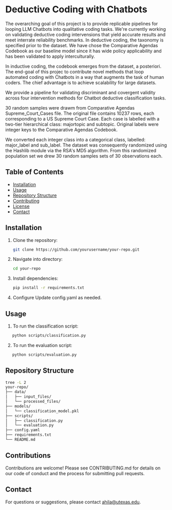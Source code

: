 # Deductive Coding with Chatbots

The overarching goal of this project is to provide replicable pipelines for looping LLM Chatbots into qualitative coding tasks. We're currently working on validating deductive coding intervensions that yield accurate results and meet interrate reliability benchmarks. 
In deductive coding, the taxonomy is specified prior to the dataset. We have chose the Comparative Agendas Codebook as our baseline model since it has wide policy applicability and has been validated to apply interculturally. 

In inductive coding, the codebook emerges from the dataset, a posteriori. The end-goal of this projec to contribute novel methods that loop automated coding with Chatbots in a way that augments the task of human coders. The chief advantage is to achieve scalability for large datasets. 

We provide a pipeline for validating discriminant and covergent validity across four intervention methods for Chatbot deductive classification tasks.

30 random samples were drawm from Comparative Agendas Supreme_Court_Cases file. The original file contains 10237 rows, each corresponding to a US Supreme Court Case. 
Each case is labelled with a two-tier hierarchical class: majortopic and subtopic. Original labels were integer keys to the Comparative Agendas Codebook. 

We converted each integer class into a categorical class, labelled: major_label and sub_label. The dataset was consequently randomized using the Hashlib module via the RSA's MD5 algorithm. 
From this randomized population set we drew 30 random samples sets of 30 observations each. 

## Table of Contents
- [Installation](#installation)
- [Usage](#usage)
- [Repository Structure](#repository-structure)
- [Contributing](#contributing)
- [License](#license)
- [Contact](#contact)

## Installation
1. Clone the repository:
   ```bash
   git clone https://github.com/yourusername/your-repo.git
2. Navigate into directory:
   ```bash
   cd your-repo
3. Install dependencies:
   ```bash
   pip install -r requirements.txt
4. Configure
   Update config.yaml as needed.  

## Usage
1. To run the classification script:
```bash
   python scripts/classification.py
```
2. To run the evaluation script:
```bash
   python scripts/evaluation.py 
```

## Repository Structure
   ```bash
   tree -L 2
   your-repo/
   ├── data/
   │   ├── input_files/
   │   └── processed_files/
   ├── models/
   │   └── classification_model.pkl
   ├── scripts/
   │   ├── classification.py
   │   └── evaluation.py
   ├── config.yaml
   ├── requirements.txt
   └── README.md
   ```

## Contributions
Contributions are welcome! Please see CONTRIBUTING.md for details on our code of conduct and the process for submitting pull requests.

## Contact 
For questions or suggestions, please contact ahila@utexas.edu.
